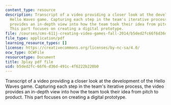 ```yaml
---
content_type: resource
description: Transcript of a video providing a closer look at the development of the
  Hello Waves game. Capturing each step in the team's iterative process, the video
  provides an in-depth view into how the team took their idea from pitch to product.
  This part focuses on creating a digital prototype.
file: /courses/cms-611j-creating-video-games-fall-2014/b5ded2fc66f6d36d491c4f6222b220b0_lxpXowuUdKw.pdf
file_type: application/pdf
learning_resource_types: []
license: https://creativecommons.org/licenses/by-nc-sa/4.0/
ocw_type: OCWFile
resourcetype: Document
title: 3play pdf file
uid: b5ded2fc-66f6-d36d-491c-4f6222b220b0
---
```

Transcript of a video providing a closer look at the development of the Hello Waves game. Capturing each step in the team's iterative process, the video provides an in-depth view into how the team took their idea from pitch to product. This part focuses on creating a digital prototype.